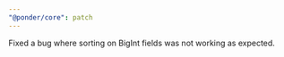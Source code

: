 ```yaml
---
"@ponder/core": patch
---
```


Fixed a bug where sorting on BigInt fields was not working as expected.
